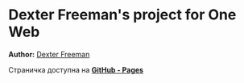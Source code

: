 <h1>Dexter Freeman's project for One Web</h1>



<p><strong>Author:</strong> <a href="https://www.linkedin.cn/in/%D1%8E%D1%80%D0%B8%D0%B9-%D0%BF%D0%BE%D1%80%D1%82%D0%B0%D1%88-449228194/" target="_blank">Dexter Freeman</a></p>

Страничка доступна на  **[GitHub - Pages](https://dexter-freeman.github.io/for-one-web "Dexter Freeman's Project")**
